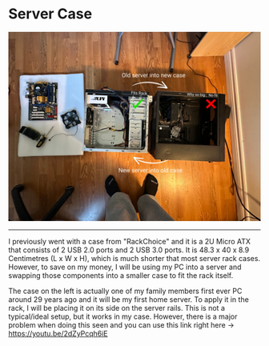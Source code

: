 # Server Case 

![FrontCase](/IMAGES/Case.jpg)
<br> 
<hr> 

 I previously went with a case from "RackChoice" and it is a 2U Micro ATX that consists of 2 USB 2.0 ports and 2 USB 3.0 ports. ‎It is 48.3 x 40 x 8.9 Centimetres (L x W x H), which is much shorter that most server rack cases. However, to save on my money, I will be using my PC into a server and swapping those components into a smaller case to fit the rack itself.  

The case on the left is actually one of my family members first ever PC around 29 years ago and it will be my first home server. To apply it in the rack, I will be placing it on its side on the server rails. This is not a typical/ideal setup, but it works in my case. However, there is a major problem when doing this seen and you can use this link right here → https://youtu.be/2dZyPcqh6iE



